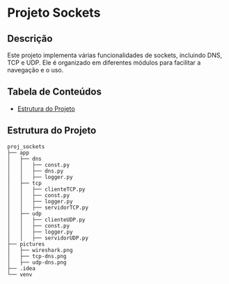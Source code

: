 
# Projeto Sockets

## Descrição
Este projeto implementa várias funcionalidades de sockets, incluindo DNS, TCP e UDP. Ele é organizado em diferentes módulos para facilitar a navegação e o uso.

## Tabela de Conteúdos
- [Estrutura do Projeto](#estrutura-do-projeto)

## Estrutura do Projeto
```plaintext
proj_sockets
├── app
│   ├── dns
│   │   ├── const.py
│   │   ├── dns.py
│   │   ├── logger.py
│   ├── tcp
│   │   ├── clienteTCP.py
│   │   ├── const.py
│   │   ├── logger.py
│   │   ├── servidorTCP.py
│   ├── udp
│   │   ├── clienteUDP.py
│   │   ├── const.py
│   │   ├── logger.py
│   │   ├── servidorUDP.py
├── pictures
│   ├── wireshark.png
│   ├── tcp-dns.png
│   ├── udp-dns.png
├── .idea
└── venv

